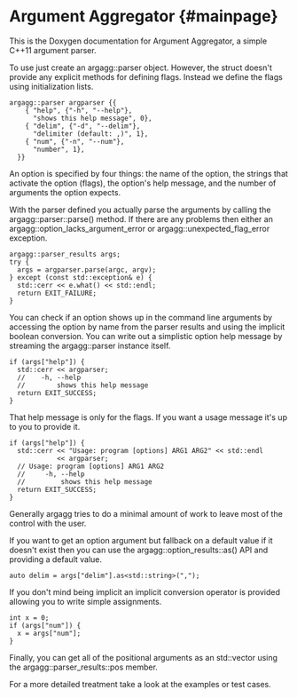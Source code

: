 Argument Aggregator {#mainpage}
===================

This is the Doxygen documentation for Argument Aggregator, a simple C++11 argument parser.

To use just create an argagg::parser object. However, the struct doesn't provide any explicit methods for defining flags. Instead we define the flags using initialization lists.

    argagg::parser argparser {{
        { "help", {"-h", "--help"},
          "shows this help message", 0},
        { "delim", {"-d", "--delim"},
          "delimiter (default: ,)", 1},
        { "num", {"-n", "--num"},
          "number", 1},
      }}

An option is specified by four things: the name of the option, the strings that activate the option (flags), the option's help message, and the number of arguments the option expects.

With the parser defined you actually parse the arguments by calling the argagg::parser::parse() method. If there are any problems then either an argagg::option_lacks_argument_error or argagg::unexpected_flag_error exception.

    argagg::parser_results args;
    try {
      args = argparser.parse(argc, argv);
    } except (const std::exception& e) {
      std::cerr << e.what() << std::endl;
      return EXIT_FAILURE;
    }

You can check if an option shows up in the command line arguments by accessing the option by name from the parser results and using the implicit boolean conversion. You can write out a simplistic option help message by streaming the argagg::parser instance itself.

    if (args["help"]) {
      std::cerr << argparser;
      //    -h, --help
      //        shows this help message
      return EXIT_SUCCESS;
    }

That help message is only for the flags. If you want a usage message it's up to you to provide it.

    if (args["help"]) {
      std::cerr << "Usage: program [options] ARG1 ARG2" << std::endl
                << argparser;
      // Usage: program [options] ARG1 ARG2
      //     -h, --help
      //         shows this help message
      return EXIT_SUCCESS;
    }

Generally argagg tries to do a minimal amount of work to leave most of the control with the user.

If you want to get an option argument but fallback on a default value if it doesn't exist then you can use the argagg::option_results::as() API and providing a default value.

    auto delim = args["delim"].as<std::string>(",");

If you don't mind being implicit an implicit conversion operator is provided allowing you to write simple assignments.

    int x = 0;
    if (args["num"]) {
      x = args["num"];
    }

Finally, you can get all of the positional arguments as an std::vector using the argagg::parser_results::pos member.

For a more detailed treatment take a look at the examples or test cases.
